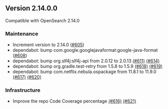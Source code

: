 ## Version 2.14.0.0

Compatible with OpenSearch 2.14.0

### Maintenance
* Increment version to 2.14.0 ([#605](https://github.com/opensearch-project/job-scheduler/pull/605))
* dependabot: bump com.google.googlejavaformat:google-java-format ([#608](https://github.com/opensearch-project/job-scheduler/pull/608))
* dependabot: bump org.slf4j:slf4j-api from 2.0.12 to 2.0.13 [(#611)](https://github.com/opensearch-project/job-scheduler/pull/611) [(#614)](https://github.com/opensearch-project/job-scheduler/pull/614)
* dependabot: bump org.gradle.test-retry from 1.5.8 to 1.5.9 [(#618)](https://github.com/opensearch-project/job-scheduler/pull/618) [(#619)](https://github.com/opensearch-project/job-scheduler/pull/619)
* dependabot: bump com.netflix.nebula.ospackage from 11.8.1 to 11.9.0 [(#617)](https://github.com/opensearch-project/job-scheduler/pull/617) [(#620)](https://github.com/opensearch-project/job-scheduler/pull/620)

### Infrastructure
* Improve the repo Code Coverage percentage [(#616)](https://github.com/opensearch-project/job-scheduler/pull/616) [(#621)](https://github.com/opensearch-project/job-scheduler/pull/621)
